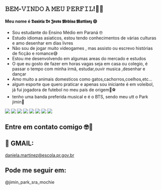 ## 𝙱𝙴𝙼-𝚅𝙸𝙽𝙳𝙾 𝙰 𝙼𝙴𝚄 𝙿𝙴𝚁𝙵𝙸𝙻!👋😄
#### Meu nome é 𝕯𝖆𝖓𝖎𝖊𝖑𝖆 𝕯𝖊 𝕵𝖊𝖘𝖚𝖘 𝕸𝖊𝖉𝖎𝖓𝖆 𝕸𝖆𝖗𝖙𝖎𝖓𝖊𝖟 😄

- Sou estudante do Ensino Médio em Paraná 🤓
- Estudo idiomas asiaticos, estou tendo conhecimentos de várias culturas e amo desenhar em dias livres
- Não sou de jogar muito videogames , mas assisto ou escrevo histórias de ficção e romance😅
- Estou me desenvolvendo em algumas areas do mercado e estudos
- O que eu gosto de fazer em horas vagas seja em casa ou colegio, é passar o tempo com minha irmã, estudar,ouvir musica ,desenhar e dançar
- Amo muito a animais domesticos como gatos,cachorros,coelhos,etc...
- algum esporte que quero praticar e apenas sou iniciante é em voleibol, já fui jogadora de futebol no meu país de origem🏐⚽️
- tenho uma banda preferida musical e é o BTS, sendo meu utt o Park jimin🎼

 ![](https://media.tenor.com/QLFDNb2aPRgAAAAM/bts-bts-hearts.gif)
 ![](https://media.tenor.com/M8xnc8DNR50AAAAM/jimina-dance-jimin-dance.gif)
 ![](https://media.tenor.com/zIvMtzX1iWwAAAAM/jimiin-jmnagb.gif)
 ![](https://media.tenor.com/_sxBE8ypGeEAAAAj/bt21-chimmy.gif)
 ![](https://media.tenor.com/6NcT5VAeeDgAAAAM/jimin-reupload.gif)
 ![](https://media.tenor.com/RRr9yqzY5B8AAAAM/jungkook-dawa.gif)
 ![](https://media.tenor.com/BKduLfEJKskAAAAj/k-pop-bts.gif)
 ![](https://media.tenor.com/4P34G4UBiTwAAAAM/jinmojv21-bts.gif)
## Entre em contato comigo 🤓👀
## 👻 GMAIL:

daniela.martinez@escola.pr.gov.br

## Pode me seguir em:
@jimin_park_sra_mochie

